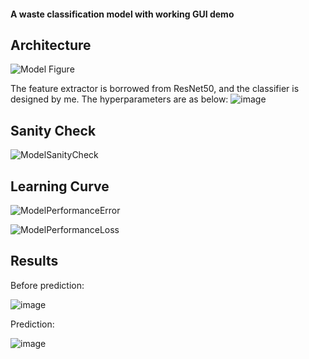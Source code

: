 #### A waste classification model with working GUI demo
## Architecture
![Model Figure](https://user-images.githubusercontent.com/80089456/181636712-fcea016d-5cba-409f-a316-59c6a34568ca.png)

The feature extractor is borrowed from ResNet50, and the classifier is designed by me.
The hyperparameters are as below:
![image](https://user-images.githubusercontent.com/80089456/181637231-556e8813-19b5-43a8-bc3f-ac0cdf751e78.png)

## Sanity Check
![ModelSanityCheck](https://user-images.githubusercontent.com/80089456/181636907-edc50f57-d8a0-4559-9af0-471d092e9156.png)


## Learning Curve
![ModelPerformanceError](https://user-images.githubusercontent.com/80089456/181636944-88f31194-74ed-44fb-94c6-0306a371c5e6.png)

![ModelPerformanceLoss](https://user-images.githubusercontent.com/80089456/181636924-2aa0678c-5d2e-48e5-ab35-0f5373342d8f.png)

## Results
Before prediction:

![image](https://user-images.githubusercontent.com/80089456/181637464-820842f6-0c59-4f76-a9e7-bf60dc01ae75.png)

Prediction:

![image](https://user-images.githubusercontent.com/80089456/181637506-b9da75d5-3017-4916-83af-944b9bfeadde.png)
